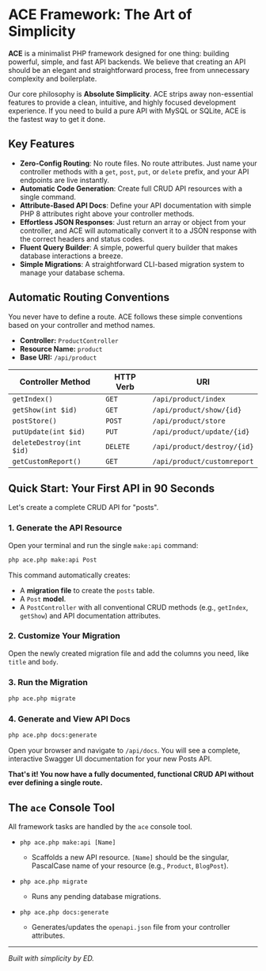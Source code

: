 # ACE Framework: The Art of Simplicity

**ACE** is a minimalist PHP framework designed for one thing: building powerful, simple, and fast API backends. We believe that creating an API should be an elegant and straightforward process, free from unnecessary complexity and boilerplate.

Our core philosophy is **Absolute Simplicity**. ACE strips away non-essential features to provide a clean, intuitive, and highly focused development experience. If you need to build a pure API with MySQL or SQLite, ACE is the fastest way to get it done.

## Key Features

- **Zero-Config Routing**: No route files. No route attributes. Just name your controller methods with a `get`, `post`, `put`, or `delete` prefix, and your API endpoints are live instantly.
- **Automatic Code Generation**: Create full CRUD API resources with a single command.
- **Attribute-Based API Docs**: Define your API documentation with simple PHP 8 attributes right above your controller methods.
- **Effortless JSON Responses**: Just return an array or object from your controller, and ACE will automatically convert it to a JSON response with the correct headers and status codes.
- **Fluent Query Builder**: A simple, powerful query builder that makes database interactions a breeze.
- **Simple Migrations**: A straightforward CLI-based migration system to manage your database schema.

## Automatic Routing Conventions

You never have to define a route. ACE follows these simple conventions based on your controller and method names.

- **Controller:** `ProductController`
- **Resource Name:** `product`
- **Base URI:** `/api/product`

| Controller Method          | HTTP Verb | URI                         |
|----------------------------|-----------|-----------------------------|
| `getIndex()`               | `GET`     | `/api/product/index`        |
| `getShow(int $id)`         | `GET`     | `/api/product/show/{id}`    |
| `postStore()`              | `POST`    | `/api/product/store`        |
| `putUpdate(int $id)`       | `PUT`     | `/api/product/update/{id}`  |
| `deleteDestroy(int $id)`   | `DELETE`  | `/api/product/destroy/{id}` |
| `getCustomReport()`        | `GET`     | `/api/product/customreport` |

## Quick Start: Your First API in 90 Seconds

Let's create a complete CRUD API for "posts".

### 1. Generate the API Resource

Open your terminal and run the single `make:api` command:

```bash
php ace.php make:api Post
```

This command automatically creates:
- A **migration file** to create the `posts` table.
- A `Post` **model**.
- A `PostController` with all conventional CRUD methods (e.g., `getIndex`, `getShow`) and API documentation attributes.

### 2. Customize Your Migration

Open the newly created migration file and add the columns you need, like `title` and `body`.

### 3. Run the Migration

```bash
php ace.php migrate
```

### 4. Generate and View API Docs

```bash
php ace.php docs:generate
```

Open your browser and navigate to `/api/docs`. You will see a complete, interactive Swagger UI documentation for your new Posts API.

**That's it! You now have a fully documented, functional CRUD API without ever defining a single route.**

## The `ace` Console Tool

All framework tasks are handled by the `ace` console tool.

- `php ace.php make:api [Name]`
  - Scaffolds a new API resource. `[Name]` should be the singular, PascalCase name of your resource (e.g., `Product`, `BlogPost`).

- `php ace.php migrate`
  - Runs any pending database migrations.

- `php ace.php docs:generate`
  - Generates/updates the `openapi.json` file from your controller attributes.

---
*Built with simplicity by ED.*